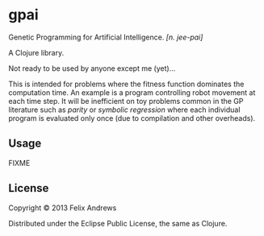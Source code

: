 # gpai

Genetic Programming for Artificial Intelligence. _[n. jee-pai]_

A Clojure library.

Not ready to be used by anyone except me (yet)...

This is intended for problems where the fitness function dominates the
computation time. An example is a program controlling robot movement
at each time step. It will be inefficient on toy problems common in
the GP literature such as *parity* or *symbolic regression* where each
individual program is evaluated only once (due to compilation and
other overheads).


## Usage

FIXME

## License

Copyright © 2013 Felix Andrews

Distributed under the Eclipse Public License, the same as Clojure.
